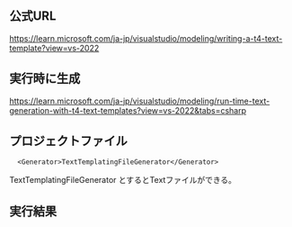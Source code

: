 ﻿
## 公式URL
https://learn.microsoft.com/ja-jp/visualstudio/modeling/writing-a-t4-text-template?view=vs-2022


## 実行時に生成
https://learn.microsoft.com/ja-jp/visualstudio/modeling/run-time-text-generation-with-t4-text-templates?view=vs-2022&tabs=csharp



## プロジェクトファイル
      <Generator>TextTemplatingFileGenerator</Generator>

TextTemplatingFileGenerator 
とするとTextファイルができる。




## 実行結果
